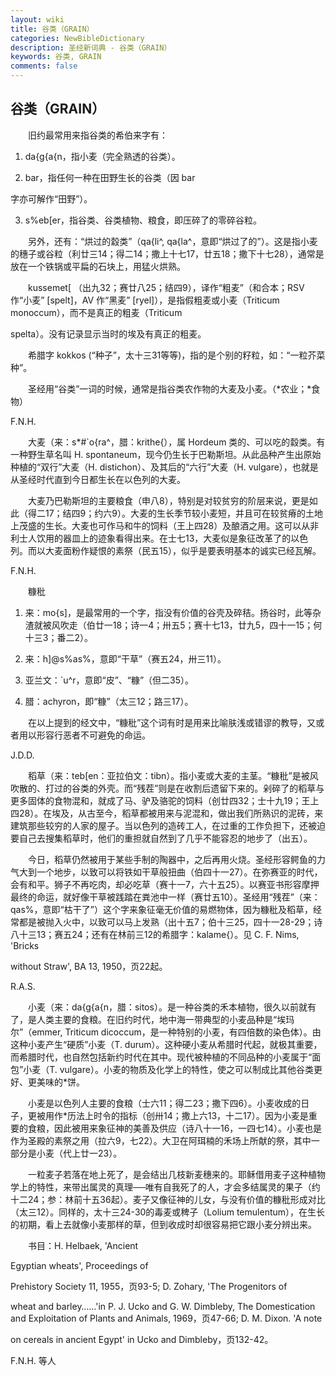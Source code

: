 ```yaml
---
layout: wiki
title: 谷类（GRAIN）
categories: NewBibleDictionary
description: 圣经新词典 - 谷类（GRAIN）
keywords: 谷类, GRAIN
comments: false
---
```


## 谷类（GRAIN）

　　旧约最常用来指谷类的希伯来字有：

1. da{g{a{n，指小麦（完全熟透的谷类）。

2. bar，指任何一种在田野生长的谷类（因 bar

字亦可解作“田野”）。

3. s%eb[er，指谷类、谷类植物、粮食，即压碎了的零碎谷粒。

　　另外，还有：“烘过的縠类”（qa{li^, qa{la^，意即“烘过了的”）。这是指小麦的穗子或谷粒（利廿三14；得二14；撒上十七17，廿五18；撒下十七28），通常是放在一个铁锅或平扁的石块上，用猛火烘熟。

　　kussemet[ （出九32；赛廿八25；结四9），译作“粗麦”（和合本；RSV 作“小麦” [spelt]，AV 作“黑麦” [ryel]），是指假粗麦或小麦（Triticum monoccum），而不是真正的粗麦（Triticum

spelta）。没有记录显示当时的埃及有真正的粗麦。

　　希腊字 kokkos (“种子”，太十三31等等)，指的是个别的籽粒，如：“一粒芥菜种”。

　　圣经用“谷类”一词的时候，通常是指谷类农作物的大麦及小麦。（*农业；*食物）

F.N.H.

　　大麦（来：s*#`o{ra^，腊：krithe{），属 Hordeum 类的、可以吃的縠类。有一种野生草名叫 H. spontaneum，现今仍生长于巴勒斯坦。从此品种产生出原始种植的“双行”大麦（H. distichon）、及其后的“六行”大麦（H. vulgare），也就是从圣经时代直到今日都生长在以色列的大麦。

　　大麦乃巴勒斯坦的主要粮食（申八8），特别是对较贫穷的阶层来说，更是如此（得二17；结四9；约六9）。大麦的生长季节较小麦短，并且可在较贫瘠的土地上茂盛的生长。大麦也可作马和牛的饲料（王上四28）及酿酒之用。这可以从非利士人饮用的器皿上的迹象看得出来。在士七13，大麦似是象征改革了的以色列。而以大麦面粉作疑恨的素祭（民五15），似乎是要表明基本的诚实已经瓦解。

F.N.H.

　　糠秕

1. 来：mo{s]，是最常用的一个字，指没有价值的谷壳及碎秸。扬谷时，此等杂渣就被风吹走（伯廿一18；诗一4；卅五5；赛十七13，廿九5，四十一15；何十三3；番二2）。

2. 来：h]@s%as%，意即“干草”（赛五24，卅三11）。

3. 亚兰文：`u^r，意即“皮”、“糠”（但二35）。

4. 腊：achyron，即“糠”（太三12；路三17）。

　　在以上提到的经文中，“糠秕”这个词有时是用来比喻肤浅或错谬的教导，又或者用以形容行恶者不可避免的命运。

J.D.D.

　　稻草（来：teb[en：亚拉伯文：tibn）。指小麦或大麦的主茎。“糠秕”是被风吹散的、打过的谷类的外壳。而“残茬”则是在收割后遗留下来的。剁碎了的稻草与更多固体的食物混和，就成了马、驴及骆驼的饲料（创廿四32；士十九19；王上四28）。在埃及，从古至今，稻草都被用来与泥混和，做出我们所熟识的泥砖，来建筑那些较穷的人家的屋子。当以色列的造砖工人，在过重的工作负担下，还被迫要自己去搜集稻草时，他们的重担就自然到了几乎不能容忍的地步了（出五）。

　　今日，稻草仍然被用于某些手制的陶器中，之后再用火烧。圣经形容鳄鱼的力气大到一个地步，以致可以将铁如干草般扭曲（伯四十一27）。在弥赛亚的时代，会有和平。狮子不再吃肉，却必吃草（赛十一7，六十五25）。以赛亚书形容摩押最终的命运，就好像干草被践踏在粪池中一样（赛廿五10）。圣经用“残茬”（来：qas%，意即“枯干了”）这个字来象征毫无价值的易燃物体，因为糠秕及稻草，经常都是被抛入火中，以致可以马上发熟（出十五7；伯十三25，四十一28-29；诗八十三13；赛五24；还有在林前三12的希腊字：kalame{）。见 C. F. Nims, 'Bricks

without Straw', BA 13, 1950，页22起。

R.A.S.

　　小麦（来：da{g{a{n，腊：sitos）。是一种谷类的禾本植物，很久以前就有了，是人类主要的食粮。在旧约时代，地中海一带典型的小麦品种是“埃玛尔”（emmer, Triticum dicoccum，是一种特别的小麦，有四倍数的染色体）。由这种小麦产生“硬质”小麦（T. durum）。这种硬小麦从希腊时代起，就极其重要，而希腊时代，也自然包括新约时代在其中。现代被种植的不同品种的小麦属于“面包”小麦（T. vulgare）。小麦的物质及化学上的特性，使之可以制成比其他谷类更好、更美味的*饼。

　　小麦是以色列人主要的食粮（士六11；得二23；撒下四6）。小麦收成的日子，更被用作*历法上时令的指标（创卅14；撒上六13，十二17）。因为小麦是重要的食粮，因此被用来象征神的美善及供应（诗八十一16，一四七14）。小麦也是作为圣殿的素祭之用（拉六9，七22）。大卫在阿珥楠的禾场上所献的祭，其中一部分是小麦（代上廿一23）。

　　一粒麦子若落在地上死了，是会结出几枝新麦穗来的。耶稣借用麦子这种植物学上的特性，来带出属灵的真理──唯有自我死了的人，才会多结属灵的果子（约十二24；参：林前十五36起）。麦子又像征神的儿女，与没有价值的糠秕形成对比（太三12）。同样的，太十三24-30的毒麦或稗子（Lolium temulentum），在生长的初期，看上去就像小麦那样的草，但到收成时却很容易把它跟小麦分辨出来。

　　书目：H. Helbaek, 'Ancient

Egyptian wheats', Proceedings of

Prehistory Society 11, 1955，页93-5; D. Zohary, 'The Progenitors of

wheat and barley……'in P. J. Ucko and G. W. Dimbleby, The Domestication and Exploitation of Plants and Animals, 1969，页47-66; D. M. Dixon. 'A note

on cereals in ancient Egypt' in Ucko and Dimbleby，页132-42。

F.N.H. 等人








